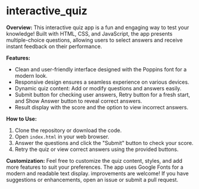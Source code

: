 # interactive_quiz

**Overview:**
This interactive quiz app is a fun and engaging way to test your knowledge! Built with HTML, CSS, and JavaScript, the app presents multiple-choice questions, allowing users to select answers and receive instant feedback on their performance.

**Features:**
- Clean and user-friendly interface designed with the Poppins font for a modern look.
- Responsive design ensures a seamless experience on various devices.
- Dynamic quiz content: Add or modify questions and answers easily.
- Submit button for checking user answers, Retry button for a fresh start, and Show Answer button to reveal correct answers.
- Result display with the score and the option to view incorrect answers.

**How to Use:**
1. Clone the repository or download the code.
2. Open `index.html` in your web browser.
3. Answer the questions and click the "Submit" button to check your score.
4. Retry the quiz or view correct answers using the provided buttons.

**Customization:**
Feel free to customize the quiz content, styles, and add more features to suit your preferences. The app uses Google Fonts for a modern and readable text display.
 improvements are welcome! If you have suggestions or enhancements, open an issue or submit a pull request.
